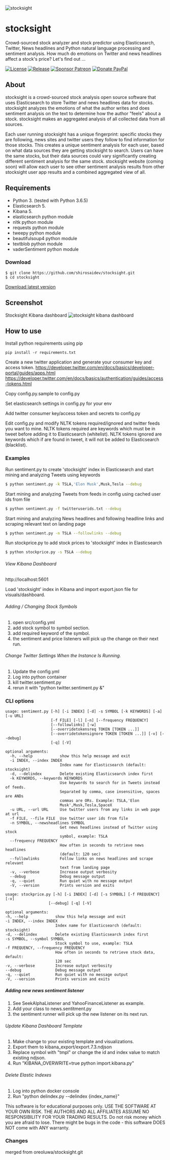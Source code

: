<img src="/docs/stocksight.png?raw=true" alt="stocksight" />

# stocksight
Crowd-sourced stock analyzer and stock predictor using Elasticsearch, Twitter, News headlines and Python natural language processing and sentiment analysis. How much do emotions on Twitter and news headlines affect a stock's price? Let's find out ...

[![License](https://img.shields.io/github/license/shirosaidev/stocksight.svg?label=License&maxAge=86400)](./LICENSE)
[![Release](https://img.shields.io/github/release/shirosaidev/stocksight.svg?label=Release&maxAge=60)](https://github.com/shirosaidev/stocksight/releases/latest)
[![Sponsor Patreon](https://img.shields.io/badge/Sponsor%20%24-Patreon-brightgreen.svg)](https://www.patreon.com/shirosaidev)
[![Donate PayPal](https://img.shields.io/badge/Donate%20%24-PayPal-brightgreen.svg)](https://www.paypal.com/cgi-bin/webscr?cmd=_s-xclick&hosted_button_id=CLF223XAS4W72)

## About
stocksight is a crowd-sourced stock analysis open source software that uses Elasticsearch to store Twitter and news headlines data for stocks. stocksight analyzes the emotions of what the author writes and does sentiment analysis on the text to determine how the author "feels" about a stock. stocksight makes an aggregated analysis of all collected data from all sources.

Each user running stocksight has a unique fingerprint: specific stocks they are following, news sites and twitter users they follow to find information for those stocks. This creates a unique sentiment analysis for each user, based on what data sources they are getting stocksight to search. Users can have the same stocks, but their data sources could vary significantly creating different sentiment analysis for the same stock. stocksight website (coming soon) will allow each user to see other sentiment analysis results from other stocksight user app results and a combined aggregated view of all.

## Requirements
- Python 3. (tested with Python 3.6.5)
- Elasticsearch 5.
- Kibana 5.
- elasticsearch python module
- nltk python module
- requests python module
- tweepy python module
- beautifulsoup4 python module
- textblob python module
- vaderSentiment python module

### Download

```shell
$ git clone https://github.com/shirosaidev/stocksight.git
$ cd stocksight
```
[Download latest version](https://github.com/shirosaidev/stocksight/releases/latest)

## Screenshot
Stocksight Kibana dashboard
<img src="https://github.com/shirosaidev/stocksight/blob/master/docs/stocksight-dashboard-kibana.png?raw=true" alt="stocksight kibana dashboard" />

## How to use

Install python requirements using pip

`pip install -r requirements.txt`

Create a new twitter application and generate your consumer key and access token. https://developer.twitter.com/en/docs/basics/developer-portal/guides/apps.html
https://developer.twitter.com/en/docs/basics/authentication/guides/access-tokens.html

Copy config.py.sample to config.py

Set elasticsearch settings in config.py for your env

Add twitter consumer key/access token and secrets to config.py

Edit config.py and modify NLTK tokens required/ignored and twitter feeds you want to mine. NLTK tokens required are keywords which must be in tweet before adding it to Elasticsearch (whitelist). NLTK tokens ignored are keywords which if are found in tweet, it will not be added to Elasticsearch (blacklist).

### Examples

Run sentiment.py to create 'stocksight' index in Elasticsearch and start mining and analyzing Tweets using keywords

```sh
$ python sentiment.py -k TSLA,'Elon Musk',Musk,Tesla --debug
```

Start mining and analyzing Tweets from feeds in config using cached user ids from file

```sh
$ python sentiment.py -f twitteruserids.txt --debug
```

Start mining and analyzing News headlines and following headline links and scraping relevant text on landing page

```sh
$ python sentiment.py -n TSLA --followlinks --debug
```

Run stockprice.py to add stock prices to 'stocksight' index in Elasticsearch

```sh
$ python stockprice.py -s TSLA --debug
```
###### View Kibana Dashboard
http://localhost:5601

Load 'stocksight' index in Kibana and import export.json file for visuals/dashboard.
###### Adding / Changing Stock Symbols
1. open src/config.yml
2. add stock symbol to symbol section.
3. add required keyword of the symbol.
4. the sentiment and price listeners will pick up the change on their next run.

###### Change Twitter Settings When the Instance Is Running.
1. Update the config.yml
2. Log into python container
3. kill twitter.sentiment.py
4. rerun it with "python twitter.sentiment.py &"

### CLI options
```
usage: sentiment.py [-h] [-i INDEX] [-d] -s SYMBOL [-k KEYWORDS] [-a] [-u URL]
                    [-f FILE] [-l] [-n] [--frequency FREQUENCY]
                    [--followlinks] [-w]
                    [--overridetokensreq TOKEN [TOKEN ...]]
                    [--overridetokensignore TOKEN [TOKEN ...]] [-v] [--debug]
                    [-q] [-V]

optional arguments:
  -h, --help            show this help message and exit
  -i INDEX, --index INDEX
                        Index name for Elasticsearch (default: stocksight)
  -d, --delindex        Delete existing Elasticsearch index first
  -k KEYWORDS, --keywords KEYWORDS
                        Use keywords to search for in Tweets instead of feeds.
                        Separated by comma, case insensitive, spaces are ANDs
                        commas are ORs. Example: TSLA,'Elon
                        Musk',Musk,Tesla,SpaceX
  -u URL, --url URL     Use twitter users from any links in web page at url
  -f FILE, --file FILE  Use twitter user ids from file
  -n SYMBOL, --newsheadlines SYMBOL
                        Get news headlines instead of Twitter using stock
                        symbol, example: TSLA
  --frequency FREQUENCY
                        How often in seconds to retrieve news headlines
                        (default: 120 sec)
  --followlinks         Follow links on news headlines and scrape relevant
                        text from landing page
  -v, --verbose         Increase output verbosity
  --debug               Debug message output
  -q, --quiet           Run quiet with no message output
  -V, --version         Prints version and exits
  ```
  
  ```
  usage: stockprice.py [-h] [-i INDEX] [-d] [-s SYMBOL] [-f FREQUENCY] [-v]
                     [--debug] [-q] [-V]

optional arguments:
  -h, --help            show this help message and exit
  -i INDEX, --index INDEX
                        Index name for Elasticsearch (default: stocksight)
  -d, --delindex        Delete existing Elasticsearch index first
  -s SYMBOL, --symbol SYMBOL
                        Stock symbol to use, example: TSLA
  -f FREQUENCY, --frequency FREQUENCY
                        How often in seconds to retrieve stock data, default:
                        120 sec
  -v, --verbose         Increase output verbosity
  --debug               Debug message output
  -q, --quiet           Run quiet with no message output
  -V, --version         Prints version and exits
  ```


##### Adding new news sentiment listener
1. See SeekAlphaListener and YahooFinanceListener as example.
2. Add your class to news.sentitment.py
4. the sentiment runner will pick up the new listener on its next run.

###### Update Kibana Dashboard Template
1. Make change to your existing template and visualizations.
2. Export them to kibana_export/export.7.3.ndjson
3. Replace symbol with "tmpl" or change the id and index value to match existing ndjson.
4. Run "KIBANA_OVERWRITE=true python import.kibana.py"

###### Delete Elastic Indexes
1. Log into python docker console
2. Run "python delindex.py --delindex {index_name}"

This software is for educational purposes only. USE THE SOFTWARE AT YOUR OWN RISK. THE AUTHORS AND ALL AFFILIATES ASSUME NO RESPONSIBILITY FOR YOUR TRADING RESULTS. Do not risk money which you are afraid to lose. There might be bugs in the code - this software DOES NOT come with ANY warranty.

### Changes
merged from oreoluwa/stocksight.git 